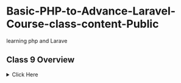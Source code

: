 # Basic-PHP-to-Advance-Laravel-Course-class-content-Public
learning php and Larave
## Class 9 Overview
<details>
<summary>Click Here </summary>
1. Some essentials things
- isset, empty, die
- Undefined, empty / flag, null, array variable
1. Form Handling
- Set Method - for getting form data
- Set Action - for sending data 
. Set Field Name - for getting form data by field name
. Receive Form Value by supper global variable - $_GET, $_POST, $_REQUEST
. Get Method vs Post Method
. Form isset
. Primary Validation message.
- Item 1
- Item 2
- Item 3
  - Sub Item 1
  - Sub Item 2
</details>